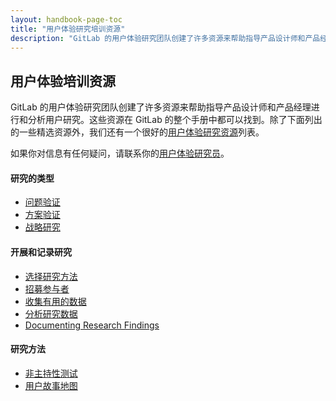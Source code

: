 ```yaml
---
layout: handbook-page-toc
title: "用户体验研究培训资源"
description: "GitLab 的用户体验研究团队创建了许多资源来帮助指导产品设计师和产品经理进行和分析用户研究。"
---
```


## 用户体验培训资源
GitLab 的用户体验研究团队创建了许多资源来帮助指导产品设计师和产品经理进行和分析用户研究。这些资源在 GitLab 的整个手册中都可以找到。除了下面列出的一些精选资源外，我们还有一个很好的[用户体验研究资源](https://about.gitlab.com/handbook/engineering/ux/ux-research-training/ux-research-resources/)列表。

如果你对信息有任何疑问，请联系你的[用户体验研究员](https://about.gitlab.com/handbook/product/categories/#devops-stages)。

#### 研究的类型
* [问题验证](https://about.gitlab.com/handbook/engineering/ux/ux-research-training/problem-validation-and-methods/)
* [方案验证](https://about.gitlab.com/handbook/engineering/ux/ux-research-training/solution-validation-and-methods/)
* [战略研究](https://about.gitlab.com/handbook/engineering/ux/ux-research-training/strategic-research-at-gitlab/)

#### 开展和记录研究
* [选择研究方法](https://about.gitlab.com/handbook/engineering/ux/ux-research-training/choosing-a-research-methodology/)
* [招募参与者](https://about.gitlab.com/handbook/engineering/ux/ux-research-training/recruiting-participants/)
* [收集有用的数据](https://about.gitlab.com/handbook/engineering/ux/ux-research-training/collecting-useful-data/)
* [分析研究数据](https://about.gitlab.com/handbook/engineering/ux/ux-research-training/analyzing-research-data/)
* [Documenting Research Findings](https://about.gitlab.com/handbook/engineering/ux/ux-research-training/documenting-research-findings/)

#### 研究方法
* [非主持性测试](https://about.gitlab.com/handbook/engineering/ux/ux-research-training/unmoderated-testing/)
* [用户故事地图](https://about.gitlab.com/handbook/engineering/ux/ux-research-training/user-story-mapping/)
